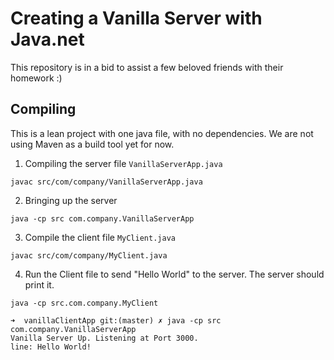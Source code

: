 # Creating a Vanilla Server with Java.net

This repository is in a bid to assist a few beloved friends with their homework :)

## Compiling

This is a lean project with one java file, with no dependencies. We are not using Maven as a build tool yet for now.


1. Compiling the server file `VanillaServerApp.java`

```
javac src/com/company/VanillaServerApp.java
```

2. Bringing up the server

```
java -cp src com.company.VanillaServerApp
```

3. Compile the client file `MyClient.java`

```
javac src/com/company/MyClient.java
```

4. Run the Client file to send "Hello World" to the server. The server should print it.

```
java -cp src.com.company.MyClient
```

```
➜  vanillaClientApp git:(master) ✗ java -cp src com.company.VanillaServerApp
Vanilla Server Up. Listening at Port 3000.
line: Hello World!
```